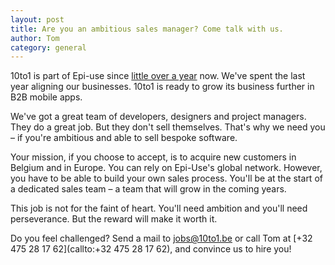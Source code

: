 ```yaml
---
layout: post
title: Are you an ambitious sales manager? Come talk with us.
author: Tom
category: general
---
```


10to1 is part of Epi-use since [little over a year](http://blog.10to1.be/general/2013/03/27/business-developer-gezocht/) now. We've spent the last year aligning our businesses. 10to1 is ready to grow its business further in B2B mobile apps.

We've got a great team of developers, designers and project managers. They do a great job. But they don't sell themselves. That's why we need you – if you're ambitious and able to sell bespoke software.

Your mission, if you choose to accept, is to acquire new customers in Belgium and in Europe. You can rely on Epi-Use's global network. However, you have to be able to build your own sales process. You'll be at the start of a dedicated sales team – a team that will grow in the coming years.

This job is not for the faint of heart. You'll need ambition and you'll need perseverance. But the reward will make it worth it.

Do you feel challenged? Send a mail to [jobs@10to1.be](mailto:jobs@10to1.be) or call Tom at [+32 475 28 17 62](callto:+32 475 28 17 62), and convince us to hire you!
